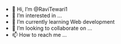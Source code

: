 - 👋 Hi, I’m @RaviTewari1
- 👀 I’m interested in ...
- 🌱 I’m currently learning Web development
- 💞️ I’m looking to collaborate on ...
- 📫 How to reach me ...

<!---
RaviTewari1/RaviTewari1 is a ✨ special ✨ repository because its `README.md` (this file) appears on your GitHub profile.
You can click the Preview link to take a look at your changes.
--->
